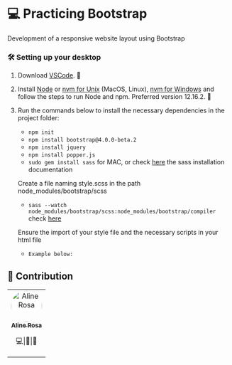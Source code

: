 # 💻 Practicing Bootstrap

Development of a responsive website layout using Bootstrap

### 🛠 Setting up your desktop

1. Download [VSCode](https://code.visualstudio.com/). 🔽
2. Install [Node](https://nodejs.org/en/) or [nvm for Unix](https://github.com/nvm-sh/nvm) (MacOS, Linux), [nvm for Windows](https://github.com/coreybutler/nvm-windows) and follow the steps to run Node and npm. Preferred version 12.16.2. 🔽
3. Run the commands below to install the necessary dependencies in the project folder:
    - `npm init` 
    - `npm install bootstrap@4.0.0-beta.2` 
    - `npm install jquery` 
    - `npm install popper.js` 
    - `sudo gem install sass` for MAC, or check [here](https://sass-lang.com/install) the sass installation documentation  

    Create a file naming style.scss in the path node_modules/bootstrap/scss

    - `sass --watch node_modules/bootstrap/scss:node_modules/bootstrap/compiler` check [here](https://sass-lang.com/guide)

    Ensure the import of your style file and the necessary scripts in your html file

    - `Example below:`

    <head>
      <!-- Bootstrap CSS -->
      <link rel="stylesheet" href="node_modules/bootstrap/compiler/bootstrap.css">
      <link rel="stylesheet" href="node_modules/bootstrap/compiler/style.css">
    </head>

    <body>

      <!-- Here will be your code -->

      <!-- jQuery first, then Popper.js, then Bootstrap JS -->
      <script src="node_modules/jquery/dist/jquery.js"></script>
      <script src="node_modules/popper.js/dist/popper.js"></script>
      <script src="node_modules/bootstrap/dist/js/bootstrap.js"></script>
    </body>  


## :purple_heart: Contribution

<table>
  <tr>
    <td align="center" style="border: none;">
      <a href="https://github.com/alinecbsr">
        <img style="border-radius: 50px;" src="https://avatars0.githubusercontent.com/u/48742480?s=460&u=d21eae3038217c687d478969e8bf7b1bee1b9c3e&v=4" width="70px;" alt="Aline Rosa"/>
        <br />
        <sub>
          <b>Aline Rosa</b>
        </sub>
      </a>
      <br />
      <p><scan title="Code">💻</scan>|<scan title="Documentation">🎨</scan>|<scan title="Bugs">🐛</scan></p>
    </td>
  </tr>
</table>
